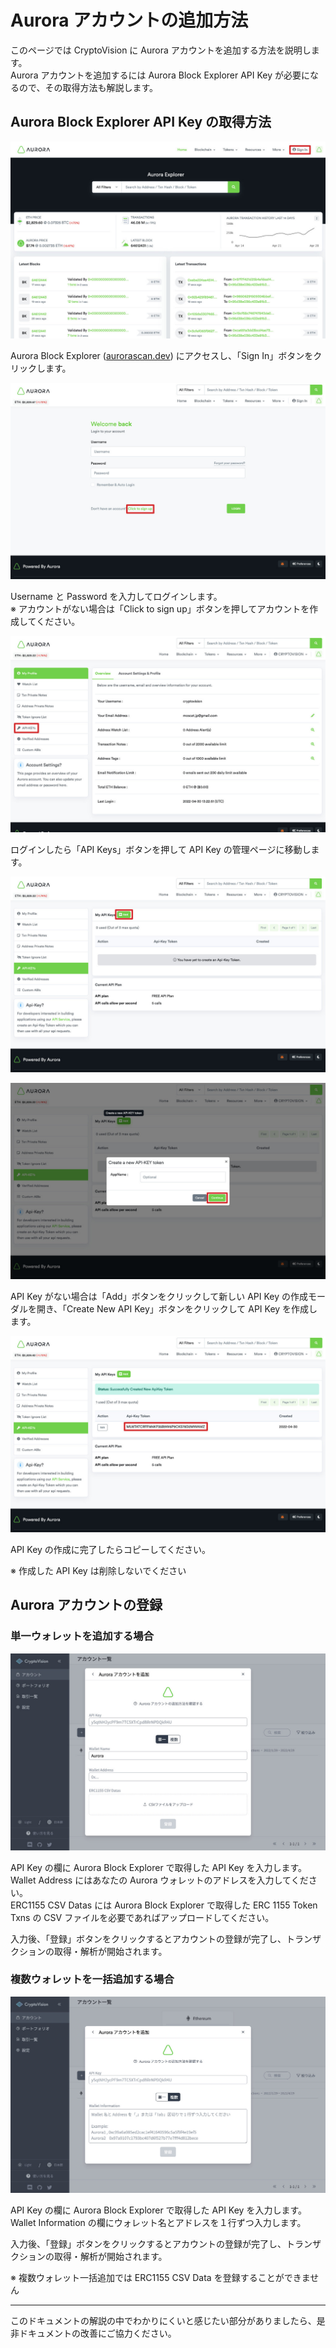 # Aurora アカウントの追加方法

このページでは CryptoVision に Aurora アカウントを追加する方法を説明します。  
Aurora アカウントを追加するには Aurora Block Explorer API Key が必要になるので、その取得方法も解説します。

## Aurora Block Explorer API Key の取得方法

![](../../assets/img/aurorascan-apikey-1.jpg)

Aurora Block Explorer ([aurorascan.dev](https://aurorascan.dev)) にアクセスし、「Sign In」ボタンをクリックします。

![](../../assets/img/aurorascan-apikey-2.jpg)

Username と Password を入力してログインします。  
※ アカウントがない場合は「Click to sign up」ボタンを押してアカウントを作成してください。

![](../../assets/img/aurorascan-apikey-3.jpg)

ログインしたら「API Keys」ボタンを押して API Key の管理ページに移動します。

![](../../assets/img/aurorascan-apikey-4.jpg)

![](../../assets/img/aurorascan-apikey-5.jpg)

API Key がない場合は「Add」ボタンをクリックして新しい API Key の作成モーダルを開き、「Create New API Key」ボタンをクリックして API Key を作成します。

![](../../assets/img/aurorascan-apikey-6.jpg)

API Key の作成に完了したらコピーしてください。

※ 作成した API Key は削除しないでください

## Aurora アカウントの登録

### 単一ウォレットを追加する場合

![](../../assets/img/account-chain-aurora-ja-1.jpg)

API Key の欄に Aurora Block Explorer で取得した API Key を入力します。  
Wallet Address にはあなたの Aurora ウォレットのアドレスを入力してください。  
ERC1155 CSV Datas には Aurora Block Explorer で取得した ERC 1155 Token Txns の CSV ファイルを必要であればアップロードしてください。

入力後、「登録」ボタンをクリックするとアカウントの登録が完了し、トランザクションの取得・解析が開始されます。

### 複数ウォレットを一括追加する場合

![](../../assets/img/account-chain-aurora-ja-2.jpg)

API Key の欄に Aurora Block Explorer で取得した API Key を入力します。  
Wallet Information の欄にウォレット名とアドレスを１行ずつ入力します。

入力後、「登録」ボタンをクリックするとアカウントの登録が完了し、トランザクションの取得・解析が開始されます。

※ 複数ウォレット一括追加では ERC1155 CSV Data を登録することができません

---

このドキュメントの解説の中でわかりにくいと感じたい部分がありましたら、是非ドキュメントの改善にご協力ください。
